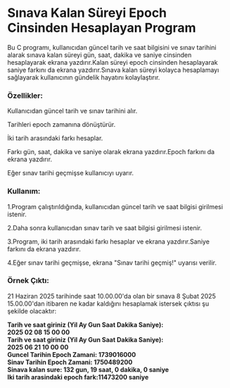 # Sınava Kalan Süreyi Epoch Cinsinden Hesaplayan Program
<p>Bu C programı, kullanıcıdan güncel tarih ve saat bilgisini ve sınav tarihini alarak sınava kalan süreyi gün, saat, dakika ve saniye cinsinden hesaplayarak ekrana yazdırır.Kalan süreyi epoch cinsinden hesaplayarak saniye farkını da ekrana yazdırır.Sınava kalan süreyi kolayca hesaplamayı sağlayarak kullanıcının gündelik hayatını kolaylaştırır.</p>
<h3>Özellikler:</h3>
<p>Kullanıcıdan güncel tarih ve sınav tarihini alır.</p>
<p>Tarihleri epoch zamanına dönüştürür.</p>
<p>İki tarih arasındaki farkı hesaplar.</p>
<p>Farkı gün, saat, dakika ve saniye olarak ekrana yazdırır.Epoch farkını da ekrana yazdırır.</p>
<p>Eğer sınav tarihi geçmişse kullanıcıyı uyarır.</p>

<h3>Kullanım:</h3>
<p>1.Program çalıştırıldığında, kullanıcıdan güncel tarih ve saat bilgisi girilmesi istenir.</p>
<p>2.Daha sonra kullanıcıdan sınav tarih ve saat bilgisi girilmesi istenir.</p>
<p>3.Program, iki tarih arasındaki farkı hesaplar ve ekrana yazdırır.Saniye farkını da ekrana yazdırır.</p>
<p>4.Eğer sınav tarihi geçmişse, ekrana "Sınav tarihi geçmiş!" uyarısı verilir.</p>
<h3>Örnek Çıktı:</h3>
<p>21 Haziran 2025 tarihinde saat 10.00.00'da olan bir sınava 8 Şubat 2025 15.00.00'dan itibaren ne kadar kaldığını hesaplamak istersek çıktısı şu şekilde olacaktır:</p>
<p><b>Tarih ve saat giriniz (Yil Ay Gun Saat Dakika Saniye): <br>
2025 02 08 15 00 00 <br>
Tarih ve saat giriniz (Yil Ay Gun Saat Dakika Saniye):<br>
2025 06 21 10 00 00 <br>
Guncel Tarihin Epoch Zamani: 1739016000 <br>
Sinav Tarihin Epoch Zamani: 1750489200 <br>
Sinava kalan sure: 132 gun, 19 saat, 0 dakika, 0 saniye <br>
Iki tarih arasindaki epoch fark:11473200 saniye</b></p>
